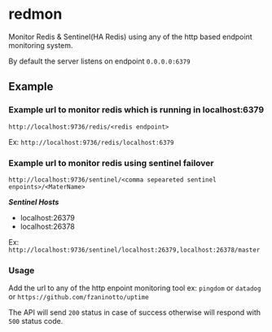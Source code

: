 # redmon
Monitor Redis & Sentinel(HA Redis) using any of the http based endpoint monitoring system.

By default the server listens on endpoint `0.0.0.0:6379`

## Example


### Example url to monitor redis which is running in localhost:6379
`http://localhost:9736/redis/<redis endpoint>`

Ex:
`http://localhost:9736/redis/localhost:6379`



### Example url to monitor redis using sentinel failover
`http://localhost:9736/sentinel/<comma sepeareted sentinel enpoints>/<MaterName>`

***Sentinel Hosts***
* localhost:26379
* localhost:26378

Ex:
`http://localhost:9736/sentinel/localhost:26379,localhost:26378/master`


### Usage
Add the url to any of the http enpoint monitoring tool ex: `pingdom` or `datadog` or `https://github.com/fzaninotto/uptime`

The API will send `200` status in case of success otherwise will respond with `500` status code.
